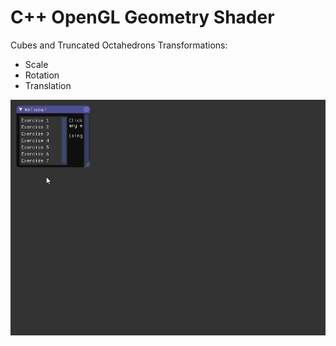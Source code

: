 # C++ OpenGL Geometry Shader

Cubes and Truncated Octahedrons Transformations:
- Scale
- Rotation
- Translation

![](GeometryShader.gif)
